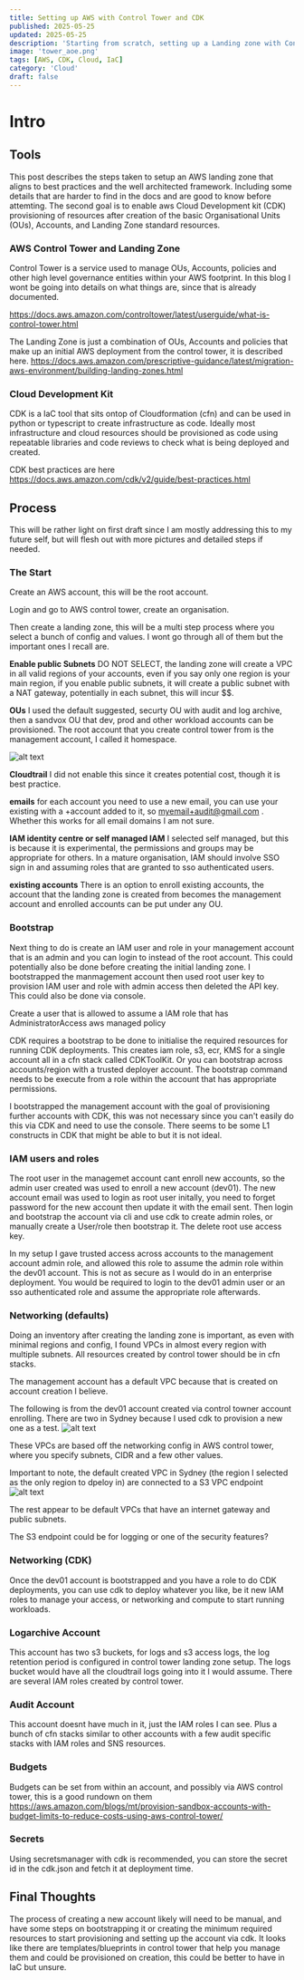 ```yaml
---
title: Setting up AWS with Control Tower and CDK
published: 2025-05-25
updated: 2025-05-25
description: 'Starting from scratch, setting up a Landing zone with Control Tower and enabling CDK'
image: 'tower_aoe.png'
tags: [AWS, CDK, Cloud, IaC]
category: 'Cloud'
draft: false 
---
```


# Intro

## Tools

This post describes the steps taken to setup an AWS landing zone that aligns to best practices and the well architected framework. Including some details that are harder to find in the docs and are good to know before attemting. The second goal is to enable aws Cloud Development kit (CDK) provisioning of resources after creation of the basic Organisational Units (OUs), Accounts, and Landing Zone standard resources.

### AWS Control Tower and Landing Zone

Control Tower is a service used to manage OUs, Accounts, policies and other high level governance entities within your AWS footprint. In this blog I wont be going into details on what things are, since that is already documented. 

https://docs.aws.amazon.com/controltower/latest/userguide/what-is-control-tower.html

The Landing Zone is just a combination of OUs, Accounts and policies that make up an initial AWS deployment from the control tower, it is described here.
https://docs.aws.amazon.com/prescriptive-guidance/latest/migration-aws-environment/building-landing-zones.html

### Cloud Development Kit

CDK is a IaC tool that sits ontop of Cloudformation (cfn) and can be used in python or typescript to create infrastructure as code. Ideally most infrastructure and cloud resources should be provisioned as code using repeatable libraries and code reviews to check what is being deployed and created.

CDK best practices are here https://docs.aws.amazon.com/cdk/v2/guide/best-practices.html

## Process

This will be rather light on first draft since I am mostly addressing this to my future self, but will flesh out with more pictures and detailed steps if needed.

### The Start

Create an AWS account, this will be the root account.

Login and go to AWS control tower, create an organisation.

Then create a landing zone, this will be a multi step process where you select a bunch of config and values. I wont go through all of them but the important ones I recall are.

**Enable public Subnets** DO NOT SELECT, the landing zone will create a VPC in all valid regions of your accounts, even if you say only one region is your main region, if you enable public subnets, it will create a public subnet with a NAT gateway, potentially in each subnet, this will incur $$.

**OUs** I used the default suggested, securty OU with audit and log archive, then a sandvox OU that dev, prod and other workload accounts can be provisioned. The root account that you create control tower from is the management account, I called it homespace.

![alt text](aws_organisations.png "AWS OUs and Accounts")

**Cloudtrail** I did not enable this since it creates potential cost, though it is best practice.

**emails** for each account you need to use a new email, you can use your existing with a +account added to it, so myemail+audit@gmail.com . Whether this works for all email domains I am not sure.

**IAM identity centre or self managed IAM** I selected self managed, but this is because it is experimental, the permissions and groups may be appropriate for others. In a mature organisation, IAM should involve SSO sign in and assuming roles that are granted to sso authenticated users.

**existing accounts** There is an option to enroll existing accounts, the account that the landing zone is created from becomes the management account and enrolled accounts can be put under any OU.



### Bootstrap

Next thing to do is create an IAM user and role in your management account that is an admin and you can login to instead of the root account. This could potentially also be done before creating the initial landing zone. I bootstrapped the manmagement account then used root user key to provision IAM user and role with admin access then deleted the API key. This could also be done via console. 

Create a user that is allowed to assume a IAM role that has AdministratorAccess aws managed policy

CDK requires a bootstrap to be done to initialise the required resources for running CDK deployments. This creates iam role, s3, ecr, KMS for a single account all in a cfn stack called CDKToolKit. Or you can bootstrap across accounts/region with a trusted deployer account. The bootstrap command needs to be execute from a role within the account that has appropriate permissions.

I bootstrapped the management account with the goal of provisioning further accounts with CDK, this was not necessary since you can't easily do this via CDK and need to use the console. There seems to be some L1 constructs in CDK that might be able to but it is not ideal.

### IAM users and roles

The root user in the managemet account cant enroll new accounts, so the admin user created was used to enroll a new account (dev01). The new account email was used to login as root user initally, you need to forget password for the new account then update it with the email sent. Then login and bootstrap the account via cli and use cdk to create admin roles, or manually create a User/role then bootstrap it. The delete root use access key.

In my setup I gave trusted access across accounts to the management account admin role, and allowed this role to assume the admin role within the dev01 account. This is not as secure as I would do in an enterprise deployment. You would be required to login to the dev01 admin user or an sso authenticated role and assume the appropriate role afterwards.

### Networking (defaults)

Doing an inventory after creating the landing zone is important, as even with minimal regions and config, I found VPCs in almost every region with multiple subnets. All resources created by control tower should be in cfn stacks.

The management account has a default VPC because that is created on account creation I believe.

The following is from the dev01 account created via control towner account enrolling. There are two in Sydney because I used cdk to provision a new one as a test.
![alt text](vpcs.png "VPCs in dev01")

These VPCs are based off the networking config in AWS control tower, where you specify subnets, CIDR and a few other values.

Important to note, the default created VPC in Sydney (the region I selected as the only region to dpeloy in) are connected to a S3 VPC endpoint
![alt text](vpc_resource_map.png "VPC resource map")

The rest appear to be default VPCs that have an internet gateway and public subnets.

The S3 endpoint could be for logging or one of the security features?

### Networking (CDK)

Once the dev01 account is bootstrapped and you have a role to do CDK deployments, you can use cdk to deploy whatever you like, be it new IAM roles to manage your access, or networking and compute to start running workloads.

### Logarchive Account

This account has two s3 buckets, for logs and s3 access logs, the log retention period is configured in control tower landing zone setup. The logs bucket would have all the cloudtrail logs going into it I would assume. There are several IAM roles created by control tower.

### Audit Account

This account doesnt have much in it, just the IAM roles I can see. Plus a bunch of cfn stacks similar to other accounts with a few audit specific stacks with IAM roles and SNS resources.

### Budgets

Budgets can be set from within an account, and possibly via AWS control tower, this is a good rundown on them https://aws.amazon.com/blogs/mt/provision-sandbox-accounts-with-budget-limits-to-reduce-costs-using-aws-control-tower/ 

### Secrets

Using secretsmanager with cdk is recommended, you can store the secret id in the cdk.json and fetch it at deployment time.


## Final Thoughts

The process of creating a new account likely will need to be manual, and have some steps on bootstrapping it or creating the minimum required resources to start provisioning and setting up the account via cdk. 
It looks like there are templates/blueprints in control tower that help you manage them and could be provisioned on creation, this could be better to have in IaC but unsure.
